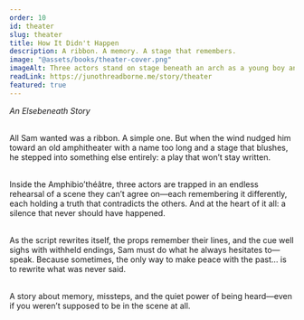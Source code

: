 ```yaml
---
order: 10
id: theater
slug: theater
title: How It Didn't Happen
description: A ribbon. A memory. A stage that remembers.
image: "@assets/books/theater-cover.png"
imageAlt: Three actors stand on stage beneath an arch as a young boy and a gecko look on.
readLink: https://junothreadborne.me/story/theater
featured: true
---
```


_An Elsebeneath Story_
<br />
<br />

All Sam wanted was a ribbon. A simple one. But when the wind nudged him toward an old amphitheater with a name too long and a stage that blushes, he stepped into something else entirely: a play that won’t stay written.
<br />
<br />

Inside the Amphibio’théâtre, three actors are trapped in an endless rehearsal of a scene they can’t agree on—each remembering it differently, each holding a truth that contradicts the others. And at the heart of it all: a silence that never should have happened.
<br />
<br />

As the script rewrites itself, the props remember their lines, and the cue well sighs with withheld endings, Sam must do what he always hesitates to—speak. Because sometimes, the only way to make peace with the past… is to rewrite what was never said.
<br />
<br />

A story about memory, missteps, and the quiet power of being heard—even if you weren’t supposed to be in the scene at all.
<br />
<br />
